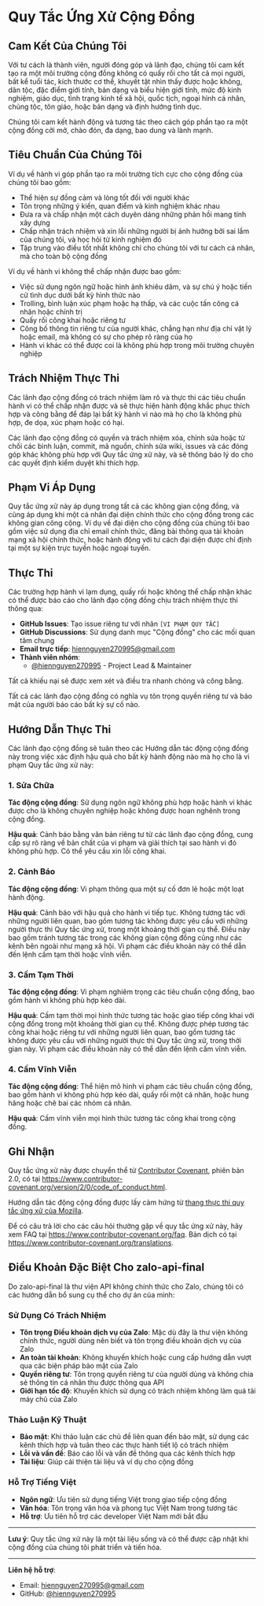 # Quy Tắc Ứng Xử Cộng Đồng

## Cam Kết Của Chúng Tôi

Với tư cách là thành viên, người đóng góp và lãnh đạo, chúng tôi cam kết tạo ra một môi trường
cộng đồng không có quấy rối cho tất cả mọi người, bất kể tuổi tác, kích thước cơ thể, khuyết tật
nhìn thấy được hoặc không, dân tộc, đặc điểm giới tính, bản dạng và biểu hiện giới tính, mức độ
kinh nghiệm, giáo dục, tình trạng kinh tế xã hội, quốc tịch, ngoại hình cá nhân, chủng tộc, tôn giáo,
hoặc bản dạng và định hướng tình dục.

Chúng tôi cam kết hành động và tương tác theo cách góp phần tạo ra một cộng đồng cởi mở, chào đón,
đa dạng, bao dung và lành mạnh.

## Tiêu Chuẩn Của Chúng Tôi

Ví dụ về hành vi góp phần tạo ra môi trường tích cực cho cộng đồng của chúng tôi bao gồm:

* Thể hiện sự đồng cảm và lòng tốt đối với người khác
* Tôn trọng những ý kiến, quan điểm và kinh nghiệm khác nhau
* Đưa ra và chấp nhận một cách duyên dáng những phản hồi mang tính xây dựng
* Chấp nhận trách nhiệm và xin lỗi những người bị ảnh hưởng bởi sai lầm của chúng tôi,
  và học hỏi từ kinh nghiệm đó
* Tập trung vào điều tốt nhất không chỉ cho chúng tôi với tư cách cá nhân, mà cho toàn bộ cộng đồng

Ví dụ về hành vi không thể chấp nhận được bao gồm:

* Việc sử dụng ngôn ngữ hoặc hình ảnh khiêu dâm, và sự chú ý hoặc tiến cử tình dục dưới bất kỳ hình thức nào
* Trolling, bình luận xúc phạm hoặc hạ thấp, và các cuộc tấn công cá nhân hoặc chính trị
* Quấy rối công khai hoặc riêng tư
* Công bố thông tin riêng tư của người khác, chẳng hạn như địa chỉ vật lý hoặc email,
  mà không có sự cho phép rõ ràng của họ
* Hành vi khác có thể được coi là không phù hợp trong môi trường chuyên nghiệp

## Trách Nhiệm Thực Thi

Các lãnh đạo cộng đồng có trách nhiệm làm rõ và thực thi các tiêu chuẩn hành vi có thể chấp nhận được
và sẽ thực hiện hành động khắc phục thích hợp và công bằng để đáp lại bất kỳ hành vi nào mà họ cho là
không phù hợp, đe dọa, xúc phạm hoặc có hại.

Các lãnh đạo cộng đồng có quyền và trách nhiệm xóa, chỉnh sửa hoặc từ chối các bình luận, commit,
mã nguồn, chỉnh sửa wiki, issues và các đóng góp khác không phù hợp với Quy tắc ứng xử này,
và sẽ thông báo lý do cho các quyết định kiểm duyệt khi thích hợp.

## Phạm Vi Áp Dụng

Quy tắc ứng xử này áp dụng trong tất cả các không gian cộng đồng, và cũng áp dụng khi một cá nhân
đại diện chính thức cho cộng đồng trong các không gian công cộng. Ví dụ về đại diện cho cộng đồng
của chúng tôi bao gồm việc sử dụng địa chỉ email chính thức, đăng bài thông qua tài khoản mạng xã hội
chính thức, hoặc hành động với tư cách đại diện được chỉ định tại một sự kiện trực tuyến hoặc ngoại tuyến.

## Thực Thi

Các trường hợp hành vi lạm dụng, quấy rối hoặc không thể chấp nhận khác có thể được báo cáo
cho lãnh đạo cộng đồng chịu trách nhiệm thực thi thông qua:

- **GitHub Issues**: Tạo issue riêng tư với nhãn `[VI PHẠM QUY TẮC]`
- **GitHub Discussions**: Sử dụng danh mục "Cộng đồng" cho các mối quan tâm chung
- **Email trực tiếp**: hiennguyen270995@gmail.com
- **Thành viên nhóm**:
  - [@hiennguyen270995](https://github.com/hiennguyen270995) - Project Lead & Maintainer

Tất cả khiếu nại sẽ được xem xét và điều tra nhanh chóng và công bằng.

Tất cả các lãnh đạo cộng đồng có nghĩa vụ tôn trọng quyền riêng tư và bảo mật của người báo cáo
bất kỳ sự cố nào.

## Hướng Dẫn Thực Thi

Các lãnh đạo cộng đồng sẽ tuân theo các Hướng dẫn tác động cộng đồng này trong việc xác định
hậu quả cho bất kỳ hành động nào mà họ cho là vi phạm Quy tắc ứng xử này:

### 1. Sửa Chữa

**Tác động cộng đồng**: Sử dụng ngôn ngữ không phù hợp hoặc hành vi khác được cho là
không chuyên nghiệp hoặc không được hoan nghênh trong cộng đồng.

**Hậu quả**: Cảnh báo bằng văn bản riêng tư từ các lãnh đạo cộng đồng, cung cấp sự rõ ràng
về bản chất của vi phạm và giải thích tại sao hành vi đó không phù hợp. Có thể yêu cầu xin lỗi công khai.

### 2. Cảnh Báo

**Tác động cộng đồng**: Vi phạm thông qua một sự cố đơn lẻ hoặc một loạt hành động.

**Hậu quả**: Cảnh báo với hậu quả cho hành vi tiếp tục. Không tương tác với những người liên quan,
bao gồm tương tác không được yêu cầu với những người thực thi Quy tắc ứng xử, trong một khoảng
thời gian cụ thể. Điều này bao gồm tránh tương tác trong các không gian cộng đồng cũng như các
kênh bên ngoài như mạng xã hội. Vi phạm các điều khoản này có thể dẫn đến lệnh cấm tạm thời hoặc vĩnh viễn.

### 3. Cấm Tạm Thời

**Tác động cộng đồng**: Vi phạm nghiêm trọng các tiêu chuẩn cộng đồng, bao gồm hành vi
không phù hợp kéo dài.

**Hậu quả**: Cấm tạm thời mọi hình thức tương tác hoặc giao tiếp công khai với cộng đồng
trong một khoảng thời gian cụ thể. Không được phép tương tác công khai hoặc riêng tư với
những người liên quan, bao gồm tương tác không được yêu cầu với những người thực thi Quy tắc ứng xử,
trong thời gian này. Vi phạm các điều khoản này có thể dẫn đến lệnh cấm vĩnh viễn.

### 4. Cấm Vĩnh Viễn

**Tác động cộng đồng**: Thể hiện mô hình vi phạm các tiêu chuẩn cộng đồng, bao gồm hành vi
không phù hợp kéo dài, quấy rối một cá nhân, hoặc hung hăng hoặc chê bai các nhóm cá nhân.

**Hậu quả**: Cấm vĩnh viễn mọi hình thức tương tác công khai trong cộng đồng.

## Ghi Nhận

Quy tắc ứng xử này được chuyển thể từ [Contributor Covenant][homepage], phiên bản 2.0,
có tại https://www.contributor-covenant.org/version/2/0/code_of_conduct.html.

Hướng dẫn tác động cộng đồng được lấy cảm hứng từ
[thang thực thi quy tắc ứng xử của Mozilla](https://github.com/mozilla/diversity).

[homepage]: https://www.contributor-covenant.org

Để có câu trả lời cho các câu hỏi thường gặp về quy tắc ứng xử này, hãy xem FAQ tại
https://www.contributor-covenant.org/faq. Bản dịch có tại
https://www.contributor-covenant.org/translations.

## Điều Khoản Đặc Biệt Cho zalo-api-final

Do zalo-api-final là thư viện API không chính thức cho Zalo, chúng tôi có các hướng dẫn
bổ sung cụ thể cho dự án của mình:

### Sử Dụng Có Trách Nhiệm

* **Tôn trọng Điều khoản dịch vụ của Zalo**: Mặc dù đây là thư viện không chính thức,
  người dùng nên biết và tôn trọng điều khoản dịch vụ của Zalo
* **An toàn tài khoản**: Không khuyến khích hoặc cung cấp hướng dẫn vượt qua các biện pháp
  bảo mật của Zalo
* **Quyền riêng tư**: Tôn trọng quyền riêng tư của người dùng và không chia sẻ thông tin
  cá nhân thu được thông qua API
* **Giới hạn tốc độ**: Khuyến khích sử dụng có trách nhiệm không làm quá tải máy chủ của Zalo

### Thảo Luận Kỹ Thuật

* **Bảo mật**: Khi thảo luận các chủ đề liên quan đến bảo mật, sử dụng các kênh thích hợp
  và tuân theo các thực hành tiết lộ có trách nhiệm
* **Lỗi và vấn đề**: Báo cáo lỗi và vấn đề thông qua các kênh thích hợp
* **Tài liệu**: Giúp cải thiện tài liệu và ví dụ cho cộng đồng

### Hỗ Trợ Tiếng Việt

* **Ngôn ngữ**: Ưu tiên sử dụng tiếng Việt trong giao tiếp cộng đồng
* **Văn hóa**: Tôn trọng văn hóa và phong tục Việt Nam trong tương tác
* **Hỗ trợ**: Ưu tiên hỗ trợ các developer Việt Nam mới bắt đầu

---

**Lưu ý**: Quy tắc ứng xử này là một tài liệu sống và có thể được cập nhật khi cộng đồng
của chúng tôi phát triển và tiến hóa.

---

**Liên hệ hỗ trợ**: 
- Email: hiennguyen270995@gmail.com
- GitHub: [@hiennguyen270995](https://github.com/hiennguyen270995) 